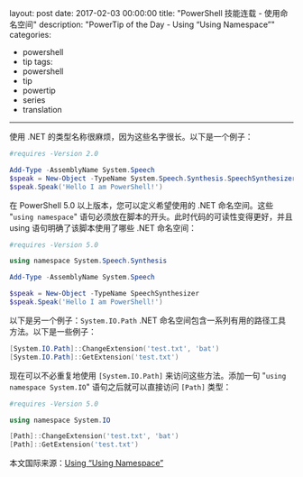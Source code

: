 ﻿layout: post
date: 2017-02-03 00:00:00
title: "PowerShell 技能连载 - 使用命名空间"
description: "PowerTip of the Day - Using “Using Namespace”"
categories:
- powershell
- tip
tags:
- powershell
- tip
- powertip
- series
- translation
---
使用 .NET 的类型名称很麻烦，因为这些名字很长。以下是一个例子：

```powershell
#requires -Version 2.0

Add-Type -AssemblyName System.Speech
$speak = New-Object -TypeName System.Speech.Synthesis.SpeechSynthesizer
$speak.Speak('Hello I am PowerShell!')
```

在 PowerShell 5.0 以上版本，您可以定义希望使用的 .NET 命名空间。这些 "`using namespace`" 语句必须放在脚本的开头。此时代码的可读性变得更好，并且 using 语句明确了该脚本使用了哪些 .NET 命名空间：

```powershell
#requires -Version 5.0

using namespace System.Speech.Synthesis

Add-Type -AssemblyName System.Speech

$speak = New-Object -TypeName SpeechSynthesizer
$speak.Speak('Hello I am PowerShell!')
```

以下是另一个例子：`System.IO.Path` .NET 命名空间包含一系列有用的路径工具方法。以下是一些例子：


```powershell
[System.IO.Path]::ChangeExtension('test.txt', 'bat')
[System.IO.Path]::GetExtension('test.txt')
```

现在可以不必重复地使用 `[System.IO.Path]` 来访问这些方法。添加一句 "`using namespace System.IO`" 语句之后就可以直接访问 `[Path]` 类型：

```powershell
#requires -Version 5.0

using namespace System.IO

[Path]::ChangeExtension('test.txt', 'bat')
[Path]::GetExtension('test.txt')
```

<!--more-->
本文国际来源：[Using “Using Namespace”](http://community.idera.com/powershell/powertips/b/tips/posts/using-using-namespace)
